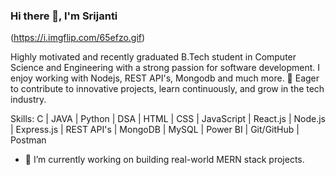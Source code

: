 ### Hi there 👋, I'm Srijanti
(https://i.imgflip.com/65efzo.gif)

Highly motivated and recently graduated B.Tech student in Computer Science and Engineering with a strong passion for software development. I enjoy working with Nodejs, REST API's, Mongodb and much more.
🚀 Eager to contribute to innovative projects, learn continuously, and grow in the tech industry.

Skills: C | JAVA | Python | DSA | HTML | CSS | JavaScript | React.js | Node.js | Express.js | REST API's | MongoDB | MySQL | Power BI | Git/GitHub | Postman

- 🔭 I’m currently working on building real-world MERN stack projects. 




